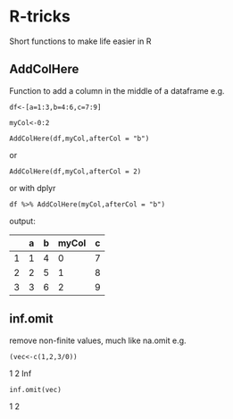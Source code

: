 # R-tricks
Short functions to make life easier in R


## AddColHere
Function to add a column in the middle of a dataframe 
e.g.

`df<-[a=1:3,b=4:6,c=7:9]`

`myCol<-0:2`


`AddColHere(df,myCol,afterCol = "b")`

or

`AddColHere(df,myCol,afterCol = 2)`

or with dplyr

`df %>% AddColHere(myCol,afterCol = "b")`

output:

||  a |b |myCol| c|
|---|---|---|---|---|
|1| 1 |4        | 0 |7|
|2 |2 |5    |    1 |8|
|3 |3 |6      |  2 |9|

## inf.omit
remove non-finite values, much like na.omit
e.g.

`(vec<-c(1,2,3/0))`

1   2 Inf

`inf.omit(vec)`

1 2
